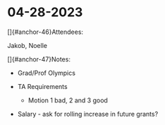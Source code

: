 # 04-28-2023

[]{#anchor-46}Attendees:

Jakob, Noelle

[]{#anchor-47}Notes:

-   Grad/Prof Olympics

-   TA Requirements

    -   Motion 1 bad, 2 and 3 good

-   Salary - ask for rolling increase in future grants?


